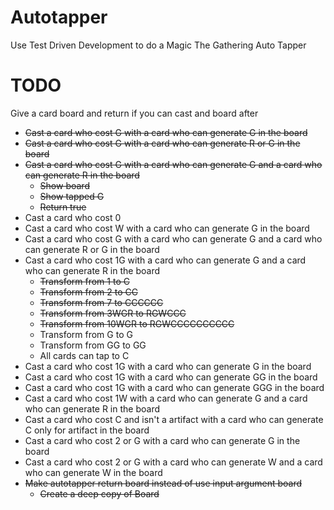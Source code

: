 # Autotapper
Use Test Driven Development to do a Magic The Gathering Auto Tapper

# TODO 

Give a card board and return if you can cast and board after
* ~~Cast a card who cost G with a card who can generate G in the board~~
* ~~Cast a card who cost G with a card who can generate R or G in the board~~
* ~~Cast a card who cost G with a card who can generate G and a card who can generate R in the board~~
  * ~~Show board~~
  * ~~Show tapped G~~
  * ~~Return true~~
* Cast a card who cost 0
* Cast a card who cost W with a card who can generate G in the board
* Cast a card who cost G with a card who can generate G and a card who can generate R or G in the board
* Cast a card who cost 1G with a card who can generate G and a card who can generate R in the board
  * ~~Transform from 1 to C~~
  * ~~Transform from 2 to CC~~
  * ~~Transform from 7 to CCCCCC~~
  * ~~Transform from 3WGR to RGWCCC~~
  * ~~Transform from 10WGR to RGWCCCCCCCCCC~~
  * Transform from G to G
  * Transform from GG to GG
  * All cards can tap to C
* Cast a card who cost 1G with a card who can generate G in the board
* Cast a card who cost 1G with a card who can generate GG in the board
* Cast a card who cost 1G with a card who can generate GGG in the board
* Cast a card who cost 1W with a card who can generate G and a card who can generate R in the board
* Cast a card who cost C and isn't a artifact with a card who can generate C only for artifact in the board
* Cast a card who cost 2 or G with a card who can generate G in the board
* Cast a card who cost 2 or G with a card who can generate W and a card who can generate W in the board
* ~~Make autotapper return board instead of use input argument board~~
  * ~~Create a deep copy of Board~~
